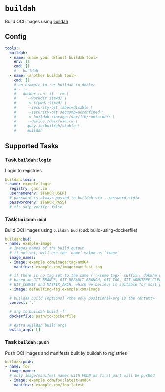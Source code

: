 # `buildah`

Build OCI images using [buildah](https://github.com/containers/buildah)

## Config

```yaml
tools:
  buildah:
  - name: <name your default buildah tool>
    env: []
    cmd: []
    # - buildah
  - name: <another buildah tool>
    cmd: []
    # an example to run buildah in docker
    # - |-
    #   docker run -it --rm \
    #     --workdir $(pwd) \
    #     -v $(pwd):$(pwd) \
    #     --security-opt label=disable \
    #     --security-opt seccomp=unconfined \
    #     -v buildah-storage:/var/lib/containers \
    #     --device /dev/fuse:rw \
    #     quay.io/buildah/stable \
    #     buildah
```

## Supported Tasks

### Task `buildah:login`

Login to registries

```yaml
buildah:login:
- name: example-login
  registry: ghcr.io
  username@env: ${GHCR_USER}
  # password is always passed to buildah via --password-stdin
  password@env: ${GHCR_PASS}
  # tls_skip_verify: false
```

### Task `buildah:bud`

Build OCI images using `buildah bud` (bud: build-using-dockerfile)

```yaml
buildah:bud:
- name: example-image
  # images_names of the build output
  # if not set, will use the `name` value as `image`
  image_names:
  - image: example.com/image:tag-amd64
    manifest: example.com/image:manifest-tag

  # if there is no tag set to the name (`:<some tag>` suffix), dukkha will set its tag
  # based on GIT_BRANCH, GIT_DEFAULT_BRANCH, GIT_TAG, GIT_WORKTREE_CLEAN,
  # GIT_COMMIT and MATRIX_ARCH, which we believe is suitable for most projects
  - image: defaulting-tag.example.com/image

  # buildah build [options] <the only positional-arg is the context>
  context: "."

  # arg to buildah build -f
  dockerfile: path/to/dockerfile

  # extra buildah build args
  extra_args: []
```

### Task `buildah:push`

Push OCI images and manifests built by buildah to registries

```yaml
buildah:push:
- name: foo
  image_names:
  # only image/manifest names with FQDN as first part will be pushed
  - image: example.com/foo:latest-amd64
    manifest: example.com/foo:latest
```
